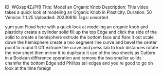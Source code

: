 ID: WGxap4ZJPf8
Title: Model an Organic Knob
Description: This video takes a quick look at modeling an Organic Knob in Plasticity.
Duration: 50
Version: 1.1.25
Uploaded: 20230618
Tags: unsorted

yum yum Floyd here with a quick look at
modeling an organic knob and plasticity
create a cylinder solid fill up the top
Edge and click the side of the solid to
create a hemisphere extrude the bottom
face and flare it out scale down the
hemisphere
create a two segment line curve and
bevel the center point to round It Off
extrude the curve and press tab to lock
distances
rotate the new sheet then mirror it to
duplicate it
use of the two sheets as Cutters in a
Boolean difference operation and remove
the two smaller solids chamfer the
bottom Edge add Phillips tall edges and
you're good to go oh look at the time
foreign
